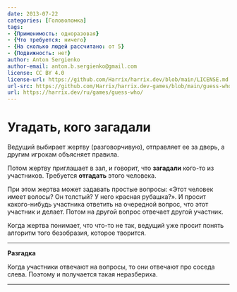```yaml
---
date: 2013-07-22
categories: [Головоломка]
tags:
- {Применимость: одноразовая}
- {Что требуется: ничего}
- {На сколько людей рассчитано: от 5}
- {Подвижность: нет}
author: Anton Sergienko
author-email: anton.b.sergienko@gmail.com
license: CC BY 4.0
license-url: https://github.com/Harrix/harrix.dev/blob/main/LICENSE.md
url-src: https://github.com/Harrix/harrix.dev-games/blob/main/guess-who/guess-who.md
url: https://harrix.dev/ru/games/guess-who/
---
```


# Угадать, кого загадали

Ведущий выбирает жертву (разговорчивую), отправляет ее за дверь, а другим игрокам объясняет правила.

Потом жертву приглашает в зал, и говорит, что **загадали** кого-то из участников. Требуется **отгадать** этого человека.

При этом жертва может задавать простые вопросы: «Этот человек имеет волосы? Он толстый? У него красная рубашка?». И просит какого-нибудь участника ответить на очередной вопрос, что этот участник и делает. Потом на другой вопрос отвечает другой участник.

Когда жертва понимает, что что-то не так, ведущий уже просит понять алгоритм того безобразия, которое творится.

---

**Разгадка** <!-- !details -->

Когда участники отвечают на вопросы, то они отвечают про соседа слева. Поэтому и получается такая неразбериха.

---
